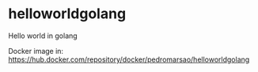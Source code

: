 # helloworldgolang
Hello world in golang

Docker image in: https://hub.docker.com/repository/docker/pedromarsao/helloworldgolang
